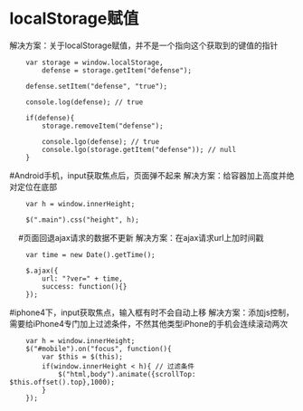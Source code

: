 # localStorage赋值
解决方案：关于localStorage赋值，并不是一个指向这个获取到的键值的指针

        var storage = window.localStorage,
            defense = storage.getItem("defense");

        defense.setItem("defense", "true");

        console.log(defense); // true

        if(defense){
            storage.removeItem("defense");

            console.lgo(defense); // true
            console.lgo(storage.getItem("defense")); // null
        }

#Android手机，input获取焦点后，页面弹不起来
解决方案：给容器加上高度并绝对定位在底部

        var h = window.innerHeight;

        $(".main").css("height", h);
    
#页面回退ajax请求的数据不更新
解决方案：在ajax请求url上加时间戳

        var time = new Date().getTime();

        $.ajax({
            url: "?ver=" + time,
            success: function(){}
        });
    
#iphone4下，input获取焦点，输入框有时不会自动上移
解决方案：添加js控制，需要给iPhone4专门加上过滤条件，不然其他类型iPhone的手机会连续滚动两次 

        var h = window.innerHeight;
        $("#mobile").on("focus", function(){
            var $this = $(this);
            if(window.innerHeight < h){ // 过滤条件 
                $("html,body").animate({scrollTop: $this.offset().top},1000);
            }
        });
    
    
